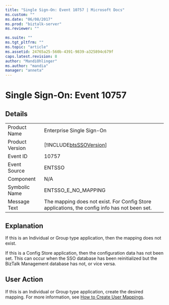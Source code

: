 ```yaml
---
title: "Single Sign-On: Event 10757 | Microsoft Docs"
ms.custom: ""
ms.date: "06/08/2017"
ms.prod: "biztalk-server"
ms.reviewer: ""

ms.suite: ""
ms.tgt_pltfrm: ""
ms.topic: "article"
ms.assetid: 24765a25-560b-4391-9839-a325894c679f
caps.latest.revision: 8
author: "MandiOhlinger"
ms.author: "mandia"
manager: "anneta"
---
```

# Single Sign-On: Event 10757
## Details  
  
|||  
|-|-|  
|Product Name|Enterprise Single Sign-On|  
|Product Version|[!INCLUDE[btsSSOVersion](../includes/btsssoversion-md.md)]|  
|Event ID|10757|  
|Event Source|ENTSSO|  
|Component|N/A|  
|Symbolic Name|ENTSSO_E_NO_MAPPING|  
|Message Text|The mapping does not exist. For Config Store applications, the config info has not been set.|  
  
## Explanation  
 If this is an Individual or Group type application, then the mapping does not exist.  
  
 If this is a Config Store application, then the configuration data has not been set. This can occur when the SSO database has been reinitialized but the BizTalk Management database has not, or vice versa.  
  
## User Action  
 If this is an Individual or Group type application, create the desired mapping. For more information, see [How to Create User Mappings](../core/how-to-create-user-mappings.md).